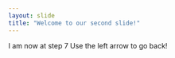```yaml
---
layout: slide
title: "Welcome to our second slide!"
---
```

I am now at step 7
Use the left arrow to go back!
